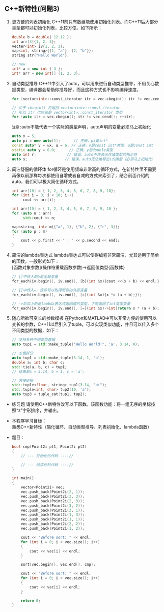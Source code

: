 ## C++新特性(问题3)
1. 更方便的列表初始化
   C++11前只有数组能使用初始化列表。而C++11后大部分类型都可以初始化列表，比较方便。如下所示：
   ```C++
   double b = double{ 12.12 };
   int arr[3]{1, 2, 3};
   vecter<int> iv{1, 2, 3};
   map<int, string>{{1, "a"}, {2, "b"}};
   string str{"Hello World"};

   // new
   int* a = new int { 3 };
   int* arr = new int[] {1, 2, 3};
   ```
2. 自动类型推导
   C++11中引入了auto，可以用来进行自动类型推导，不用关心数据类型，编译器会帮助你推导好，而且这种方式也不影响编译速度。
   ```C++
   for (vector<int>::const_iterator itr = vec.cbegin(); itr != vec.cend(); ++itr)

   // 由于 cbegin() 将返回 vector<int>::const_iterator
   // 所以 itr 也应该是 vector<int>::const_iterator 类型
   for (auto itr = vec.cbegin(); itr != vec.cend(); ++itr);
   ```
   `注意:`auto不能代表一个实际的类型声明，auto声明的变量必须马上初始化
   ```C++
   auto x = 5;
   auto pi = new auto(1);      // 正确，pi是int*
   const auto* v = &x, u = 6; // 正确，v是const int*类型，u是const int
   static auto y = 0.0;      // 正确，y是double类型
   auto int r;              // 错误，auto不再表示存储类型的指示符
   auto s;                 // 错误，auto无法推导出s的类型（必须马上初始化）
   ```
3. 简洁舒服的循环体
   for循环是使用频率非常高的循环方式，在新特性里不需要再像以前那样每次都使用自增或者自减的方式来索引了，结合前面介绍的auto，我们可以极大简化循环方式。
   ```C++
   int arr[10] = { 1, 2, 3, 4, 5, 6, 7, 8, 9, 10};
   for (int i = 0; i < 10; i++)
        cout << arr[i];
   
   int arr[10] = { 1, 2, 3, 4, 5, 6, 7, 8, 9, 10 };
   for (auto n : arr)
        std::cout << n;

   map<string, int> m{{"a", 1}, {"b", 2}, {"c", 3}};
   for (auto p : m)
   {
       cout << p.first << " : " << p.second << endl;
   }
   ```
4. 简洁的lambda表达式
   lambda表达式可以使得编程非常简洁，尤其适用于简单的函数，一般形式如下：  
   \[函数对象参数\]\(操作符重载函数参数\)->返回值类型{函数体}
   ```C++
   // []中传入的b是全局变量
   for_each(iv.begin(), iv.end(), [b](int &x){cout <<(x + b) << endl;});

   // []中传入=，表示可以取得所有的外部变量
   for_each(iv.begin(), iv.end(), [=](int &x){x *= (a + b);});

   // ->后加上的是lambda表达式返回值的类型，下面返回了int类型变量
   for_each(iv.begin(), iv.end(), [=](int &x)->int{return x * (a + b);});
   ```
5. 随心所欲可变长的参数模板
   在Python和MATLAB中可以非常方便的使用可以变长的参数，C++11以后引入了tuple，可以实现类似功能，并且可以传入多个不同类型的数据，如下：
   ```C++
   // 支持多种不同类型数据
   auto tup1 = std::make_tuple("Hello World!", 'a', 3.14, 0);

   // 方便拆分
   auto tup1 = std::make_tuple(3.14, 1, 'a');
   double a; int b; char c;
   std::tie(a, b, c) = tup1;
   // 结果是a = 3.14, b = 1, c = 'a';

   // 方便链接
   std::tuple<float, string> tup1(3.14, "pi");
   std::tuple<int, char> tup2(10, 'a');
   auto tup3 = tuple_cat(tup1, tup2);
   ```

+ 练习题
请使用C++新特性改写以下函数。该函数功能：将一组无序的坐标按照“z”字形排序，并输出。

+ 本程序学习目标：  
熟悉C++新特性（简化循环、自动类型推导、列表初始化、lambda函数）

+ 题目：
  ```C++
  bool cmp(Point2i pt1, Point2i pt2)
  {
      // --- 开始你的代码 ----//

      // --- 结束你的代码 ----//
  }

  int main()
  {
      vector<Point2i> vec;
      vec.push_back(Point2i(2, 1));
      vec.push_back(Point2i(3, 3));
      vec.push_back(Point2i(2, 3));
      vec.push_back(Point2i(3, 2));
      vec.push_back(Point2i(3, 1));
      vec.push_back(Point2i(1, 3));
      vec.push_back(Point2i(1, 1));
      vec.push_back(Point2i(2, 2));
      vec.push_back(Point2i(1, 2));

      cout << "Before sort: " << endl;
      for (int i = 0; i < vec.size(); i++)
      {
          cout << vec[i] << endl;
      }

      sort(vec.begin(), vec.end(), cmp);

      cout << "Before sort: " << endl;
      for (int i = 0; i < vec.size(); i++)
      {
          cout << vec[i] << endl;
      }

      return 0;
  }
  ```